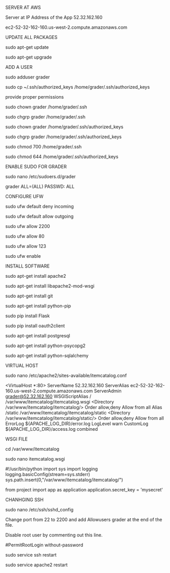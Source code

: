 SERVER AT AWS

Server at IP Address of the App 52.32.162.160

ec2-52-32-162-160.us-west-2.compute.amazonaws.com

UPDATE ALL PACKAGES

sudo apt-get update 

sudo apt-get upgrade

ADD A USER

sudo adduser grader

sudo cp ~/.ssh/authorized_keys /home/grader/.ssh/authorized_keys

provide proper permissions

sudo chown grader /home/grader/.ssh

sudo chgrp grader /home/grader/.ssh

sudo chown grader /home/grader/.ssh/authorized_keys

sudo chgrp grader /home/grader/.ssh/authorized_keys

sudo chmod 700 /home/grader/.ssh

sudo chmod 644 /home/grader/.ssh/authorized_keys

ENABLE SUDO FOR GRADER

sudo nano /etc/sudoers.d/grader

grader ALL=(ALL) PASSWD: ALL


CONFIGURE UFW

sudo ufw default deny incoming

sudo ufw default allow outgoing

sudo ufw allow 2200

sudo ufw allow 80

sudo ufw allow 123

sudo ufw enable


INSTALL SOFTWARE

sudo apt-get install apache2

sudo apt-get install libapache2-mod-wsgi

sudo apt-get install git

sudo apt-get install python-pip

sudo pip install Flask

sudo pip install oauth2client

sudo apt-get install postgresql 

sudo apt-get install python-psycopg2

sudo apt-get install python-sqlalchemy

VIRTUAL HOST

sudo nano /etc/apache2/sites-available/itemcatalog.conf

<VirtualHost *:80>
                ServerName 52.32.162.160
                ServerAlias ec2-52-32-162-160.us-west-2.compute.amazonaws.com
                ServerAdmin grader@52.32.162.160
                WSGIScriptAlias / /var/www/itemcatalog/itemcatalog.wsgi
                <Directory /var/www/itemcatalog/itemcatalog/>
                        Order allow,deny
                        Allow from all
                </Directory>
                Alias /static /var/www/itemcatalog/itemcatalog/static
                <Directory /var/www/itemcatalog/itemcatalog/static/>
                        Order allow,deny
                        Allow from all
                </Directory>
                ErrorLog ${APACHE_LOG_DIR}/error.log
                LogLevel warn
                CustomLog ${APACHE_LOG_DIR}/access.log combined
</VirtualHost>

WSGI FILE

cd /var/www/itemcatalog

sudo nano itemcatalog.wsgi


#!/usr/bin/python
import sys
import logging
logging.basicConfig(stream=sys.stderr)
sys.path.insert(0,"/var/www/itemcatalog/itemcatalog/")

from project import app as application
application.secret_key = 'mysecret'


CHANHGING SSH

sudo nano /etc/ssh/sshd_config

Change port from 22 to 2200 and add Allowusers grader at the end of the file.

Disable root user by commenting out this line.

#PermitRootLogin without-password

sudo service ssh restart

sudo service apache2 restart 


